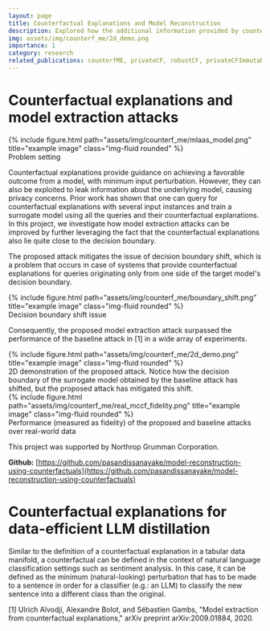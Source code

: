 ```yaml
---
layout: page
title: Counterfactual Explanations and Model Reconstruction
description: Explored how the additional information provided by counterfactual explanations can be exploited for reconstructing a surrogate model. The work was later extended to multiple directions including retrieving counterfactual explanations in private and data-efficient LLM distillation using counterfactual explanations.
img: assets/img/counterf_me/2d_demo.png
importance: 1
category: research
related_publications: counterfME, privateCF, robustCF, privateCFImmutable, cfDistill
---
```


<h1>Counterfactual explanations and model extraction attacks</h1>

<div class="row">
    <div class="col-sm-8 mx-auto d-block mt-3 mt-md-0">
        {% include figure.html path="assets/img/counterf_me/mlaas_model.png" title="example image" class="img-fluid rounded" %}
    </div>
</div>
<div class="caption">
    Problem setting
</div>

Counterfactual explanations provide guidance on achieving a favorable outcome from a model, with minimum input perturbation. However, they can also be exploited to leak information about the underlying model, causing privacy concerns. Prior work has shown that one can query for counterfactual explanations with several input instances and train a surrogate model using all the queries and their counterfactual explanations. In this project, we investigate how model extraction attacks can be improved by further leveraging the fact that the counterfactual explanations also lie quite close to the decision boundary.

The proposed attack mitigates the issue of decision boundary shift, which is a problem that occurs in case of systems that provide counterfactual explanations for queries originating only from one side of the target model's decision boundary.
<div class="row">
    <div class="col-sm-8 mx-auto d-block mt-3 mt-md-0">
        {% include figure.html path="assets/img/counterf_me/boundary_shift.png" title="example image" class="img-fluid rounded" %}
    </div>
</div>
<div class="caption">
    Decision boundary shift issue
</div>

Consequently, the proposed model extraction attack surpassed the performance of the baseline attack in [1] in a wide array of experiments.
<div class="row">
    <div class="col-sm mx-auto d-block mt-3 mt-md-0">
        {% include figure.html path="assets/img/counterf_me/2d_demo.png" title="example image" class="img-fluid rounded" %}
    </div>
</div>
<div class="caption">
    2D demonstration of the proposed attack. Notice how the decision boundary of the surrogate model obtained by the baseline attack has shifted, but the proposed attack has mitigated this shift.
</div>

<div class="row">
    <div class="col-sm mx-auto d-block mt-3 mt-md-0">
        {% include figure.html path="assets/img/counterf_me/real_mccf_fidelity.png" title="example image" class="img-fluid rounded" %}
    </div>
</div>
<div class="caption">
    Performance (measured as fidelity) of the proposed and baseline attacks over real-world data
</div>

This project was supported by Northrop Grumman Corporation.

<b>Github:</b> [https://github.com/pasandissanayake/model-reconstruction-using-counterfactuals](https://github.com/pasandissanayake/model-reconstruction-using-counterfactuals)





<h1>Counterfactual explanations for data-efficient LLM distillation</h1>

Similar to the definition of a counterfactual explanation in a tabular data manifold, a counterfactual can be defined in the context of natural language classification settings such as sentiment analysis. In this case, it can be defined as the minimum (natural-looking) perturbation that has to be made to a sentence in order for a classifier (e.g.: an LLM) to classify the new sentence into a different class than the original. 

[1] Ulrich Aïvodji, Alexandre Bolot, and Sébastien Gambs, "Model extraction from counterfactual explanations," arXiv preprint arXiv:2009.01884, 2020.
